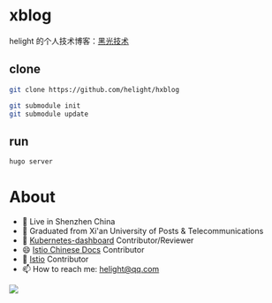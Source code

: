 # xblog
helight 的个人技术博客：[黑光技术](http://www.helight.cn/)

## clone 

```sh
git clone https://github.com/helight/hxblog 

git submodule init 
git submodule update
```

## run
```sh
hugo server
```

# About
- 🔭 Live in Shenzhen China
- 🌱 Graduated from Xi'an University of Posts & Telecommunications
- 👯 [Kubernetes-dashboard](https://github.com/kubernetes/dashboard) Contributor/Reviewer
- 😄 [Istio Chinese Docs](https://istio.io/latest/zh/) Contributor
- 💬 [Istio](https://github.com/istio) Contributor
- 📫 How to reach me: helight@qq.com

![](https://github-readme-stats.vercel.app/api?username=helight&count_private=true)
